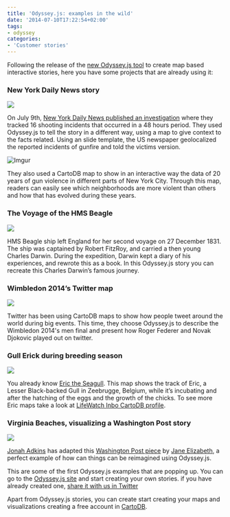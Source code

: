 ```yaml
---
title: 'Odyssey.js: examples in the wild'
date: '2014-07-10T17:22:54+02:00'
tags:
- odyssey
categories:
- 'Customer stories'
---
```


Following the release of the <a href="http://blog.cartodb.com/post/91149570719/odyssey-js-new-open-source-tool-to-weave-interactive">new Odyssey.js tool</a> to create map based interactive stories, here you have some projects that are already using it:

### New York Daily News story

<a href="http://www.nydailynews.com/new-york/nyc-crime/bloody-weekend-19-injured-bullets-cops-arrest-2-article-1.1846552"><img src="http://i.imgur.com/rLkdhO6.png"/></a>

On July 9th, <a href="http://www.nydailynews.com/new-york/nyc-crime/bloody-weekend-19-injured-bullets-cops-arrest-2-article-1.1846552">New York Daily News published an investigation</a> where they tracked 16 shooting incidents that occurred in a 48 hours period. They used Odyssey.js to tell the story in a different way, using a map to give context to the facts related. Using an slide template, the US newspaper  geolocalized the reported incidents of gunfire and told the victims version.

<img src="http://i.imgur.com/sEWwk80.png" alt="Imgur"/>

They also used a CartoDB map to show in an interactive way the data of 20 years of gun violence in different parts of New York City. Through this map, readers can easily see which neighborhoods are more violent than others and how that has evolved during these years.

### The Voyage of the HMS Beagle

<a href="http://bl.ocks.org/anonymous/raw/7d67c4ef3348192da613/"><img src="http://i.imgur.com/JT6B4SB.png"/></a>

HMS Beagle ship left England for her second voyage on 27 December 1831. The ship was captained by Robert FitzRoy, and carried a then young Charles Darwin. During the expedition, Darwin kept a diary of his experiences, and rewrote this as a book. In this Odyssey.js story you can recreate this Charles Darwin’s famous journey.

### Wimbledon 2014’s Twitter map

<a href="http://bl.ocks.org/anonymous/raw/769c7b6f9d7b4755d56a/"><img src="http://i.imgur.com/AeoC9r9.png"/></a>

Twitter has been using CartoDB maps to show how people tweet around the world during big events. This time, they choose Odyssey.js to describe the Wimbledon 2014's men final and present how Roger Federer and Novak Djokovic played out on twitter.

### Gull Erick during breeding season

<a href="http://bl.ocks.org/anonymous/raw/dbbfe58aca7b45ef0f57/"><img src="http://i.imgur.com/bDlNne6.png"/></a>

You already know <a href="http://blog.cartodb.com/post/62996568384/mapping-the-the-life-of-eric-the-seagull">Eric the Seagull</a>. This map shows the track of Eric, a Lesser Black-backed Gull  in Zeebrugge, Belgium, while it’s incubating and after the hatching of the eggs and the growth of the chicks. To see more Eric maps  take a look at <a href="https://lifewatch-inbo.cartodb.com/">LifeWatch Inbo CartoDB profile</a>.

### Virginia Beaches, visualizing a Washington Post story

<a href="http://jonahadkins.github.io/virginia-beaches/#0"><img src="http://i.imgur.com/rY8l0wC.jpg"/></a>

<a href="https://twitter.com/jonahadkins">Jonah Adkins</a> has adapted this <a href="http://www.washingtonpost.com/local/skip-the-boardwalk-tunnels-5-virginia-beaches-youve-never-heard-of/2013/06/04/5d8a7ce4-cd37-11e2-9f1a-1a7cdee20287_story.html">Washington Post piece</a> by <a href="http://@JaneEliz">Jane Elizabeth</a>, a perfect example of how can things can be reimagined using Odyssey.js.

This are some of the first Odyssey.js examples that are popping up. You can go to the <a href="http://cartodb.github.io/odyssey.js/">Odyssey.js site</a> and start creating your own stories. if you have already created one, <a href="https://twitter.com/search?q=%23odyssey.js&amp;src=typd">share it with us in Twitter</a>

Apart from Odyssey.js stories, you can create start creating your maps and visualizations creating a free account in <a href="http://www.cartodb.com">CartoDB</a>.
